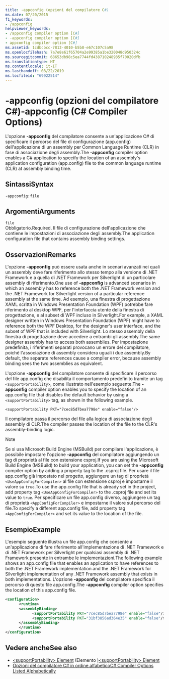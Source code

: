 ```yaml
---
title: -appconfig (opzioni del compilatore C#)
ms.date: 07/20/2015
f1_keywords:
- /appconfig
helpviewer_keywords:
- /appconfig compiler option [C#]
- -appconfig compiler option [C#]
- appconfig compiler option [C#]
ms.assetid: 1cdbcbcc-7813-4010-b5b8-e67c107c5a98
ms.openlocfilehash: 7a7e8e61f65704a2e99385a1be320048d950324c
ms.sourcegitcommit: 68653db98c5ea7744fd438710248935f70020dfb
ms.translationtype: HT
ms.contentlocale: it-IT
ms.lasthandoff: 08/22/2019
ms.locfileid: "69922514"
---
```

# <a name="-appconfig-c-compiler-options"></a><span data-ttu-id="9f1c6-102">-appconfig (opzioni del compilatore C#)</span><span class="sxs-lookup"><span data-stu-id="9f1c6-102">-appconfig (C# Compiler Options)</span></span>
<span data-ttu-id="9f1c6-103">L'opzione **-appconfig** del compilatore consente a un'applicazione C# di specificare il percorso del file di configurazione (app.config) dell'applicazione di un assembly per Common Language Runtime (CLR) in fase di associazione degli assembly.</span><span class="sxs-lookup"><span data-stu-id="9f1c6-103">The **-appconfig** compiler option enables a C# application to specify the location of an assembly's application configuration (app.config) file to the common language runtime (CLR) at assembly binding time.</span></span>  
  
## <a name="syntax"></a><span data-ttu-id="9f1c6-104">Sintassi</span><span class="sxs-lookup"><span data-stu-id="9f1c6-104">Syntax</span></span>  
  
```console  
-appconfig:file  
```  
  
## <a name="arguments"></a><span data-ttu-id="9f1c6-105">Argomenti</span><span class="sxs-lookup"><span data-stu-id="9f1c6-105">Arguments</span></span>  
 `file`  
 <span data-ttu-id="9f1c6-106">Obbligatorio.</span><span class="sxs-lookup"><span data-stu-id="9f1c6-106">Required.</span></span> <span data-ttu-id="9f1c6-107">Il file di configurazione dell'applicazione che contiene le impostazioni di associazione degli assembly.</span><span class="sxs-lookup"><span data-stu-id="9f1c6-107">The application configuration file that contains assembly binding settings.</span></span>  
  
## <a name="remarks"></a><span data-ttu-id="9f1c6-108">Osservazioni</span><span class="sxs-lookup"><span data-stu-id="9f1c6-108">Remarks</span></span>  
 <span data-ttu-id="9f1c6-109">L'opzione **-appconfig** può essere usata anche in scenari avanzati nei quali un assembly deve fare riferimento allo stesso tempo alla versione di .NET Framework e a quella di .NET Framework per Silverlight di un particolare assembly di riferimento.</span><span class="sxs-lookup"><span data-stu-id="9f1c6-109">One use of **-appconfig** is advanced scenarios in which an assembly has to reference both the .NET Framework version and the .NET Framework for Silverlight version of a particular reference assembly at the same time.</span></span> <span data-ttu-id="9f1c6-110">Ad esempio, una finestra di progettazione XAML scritta in Windows Presentation Foundation (WPF) potrebbe fare riferimento al desktop WPF, per l'interfaccia utente della finestra di progettazione, e al subset di WPF incluso in Silverlight.</span><span class="sxs-lookup"><span data-stu-id="9f1c6-110">For example, a XAML designer written in Windows Presentation Foundation (WPF) might have to reference both the WPF Desktop, for the designer's user interface, and the subset of WPF that is included with Silverlight.</span></span> <span data-ttu-id="9f1c6-111">Lo stesso assembly della finestra di progettazione deve accedere a entrambi gli assembly.</span><span class="sxs-lookup"><span data-stu-id="9f1c6-111">The same designer assembly has to access both assemblies.</span></span> <span data-ttu-id="9f1c6-112">Per impostazione predefinita, i riferimenti separati provocano un errore del compilatore, poiché l'associazione di assembly considera uguali i due assembly.</span><span class="sxs-lookup"><span data-stu-id="9f1c6-112">By default, the separate references cause a compiler error, because assembly binding sees the two assemblies as equivalent.</span></span>  
  
 <span data-ttu-id="9f1c6-113">L'opzione **-appconfig** del compilatore consente di specificare il percorso del file app.config che disabilita il comportamento predefinito tramite un tag `<supportPortability>`, come illustrato nell'esempio seguente.</span><span class="sxs-lookup"><span data-stu-id="9f1c6-113">The **-appconfig** compiler option enables you to specify the location of an app.config file that disables the default behavior by using a `<supportPortability>` tag, as shown in the following example.</span></span>  
  
 `<supportPortability PKT="7cec85d7bea7798e" enable="false"/>`  
  
 <span data-ttu-id="9f1c6-114">Il compilatore passa il percorso del file alla logica di associazione degli assembly di CLR.</span><span class="sxs-lookup"><span data-stu-id="9f1c6-114">The compiler passes the location of the file to the CLR's assembly-binding logic.</span></span>  
  
> [!NOTE]
> <span data-ttu-id="9f1c6-115">Se si usa Microsoft Build Engine (MSBuild) per compilare l'applicazione, è possibile impostare l'opzione **-appconfig** del compilatore aggiungendo un tag di proprietà al file con estensione csproj.</span><span class="sxs-lookup"><span data-stu-id="9f1c6-115">If you are using the Microsoft Build Engine (MSBuild) to build your application, you can set the **-appconfig** compiler option by adding a property tag to the .csproj file.</span></span> <span data-ttu-id="9f1c6-116">Per usare il file app.config già impostato nel progetto, aggiungere un tag di proprietà `<UseAppConfigForCompiler>` al file con estensione csproj e impostarne il valore su `true`.</span><span class="sxs-lookup"><span data-stu-id="9f1c6-116">To use the app.config file that is already set in the project, add property tag `<UseAppConfigForCompiler>` to the .csproj file and set its value to `true`.</span></span> <span data-ttu-id="9f1c6-117">Per specificare un file app.config diverso, aggiungere un tag di proprietà `<AppConfigForCompiler>` e impostarne il valore sul percorso del file.</span><span class="sxs-lookup"><span data-stu-id="9f1c6-117">To specify a different app.config file, add property tag `<AppConfigForCompiler>` and set its value to the location of the file.</span></span>  
  
## <a name="example"></a><span data-ttu-id="9f1c6-118">Esempio</span><span class="sxs-lookup"><span data-stu-id="9f1c6-118">Example</span></span>  
 <span data-ttu-id="9f1c6-119">L'esempio seguente illustra un file app.config che consente a un'applicazione di fare riferimento all'implementazione di .NET Framework e di .NET Framework per Silverlight per qualsiasi assembly di .NET Framework presente in entrambe le implementazioni.</span><span class="sxs-lookup"><span data-stu-id="9f1c6-119">The following example shows an app.config file that enables an application to have references to both the .NET Framework implementation and the .NET Framework for Silverlight implementation of any .NET Framework assembly that exists in both implementations.</span></span> <span data-ttu-id="9f1c6-120">L'opzione **-appconfig** del compilatore specifica il percorso di questo file app.config.</span><span class="sxs-lookup"><span data-stu-id="9f1c6-120">The **-appconfig** compiler option specifies the location of this app.config file.</span></span>  
  
```xml  
<configuration>  
      <runtime>  
      <assemblyBinding>  
            <supportPortability PKT="7cec85d7bea7798e" enable="false"/>  
            <supportPortability PKT="31bf3856ad364e35" enable="false"/>  
      </assemblyBinding>  
      </runtime>  
</configuration>  
```  
  
## <a name="see-also"></a><span data-ttu-id="9f1c6-121">Vedere anche</span><span class="sxs-lookup"><span data-stu-id="9f1c6-121">See also</span></span>

- <span data-ttu-id="9f1c6-122">[\<supportPortability> Element](../../../framework/configure-apps/file-schema/runtime/supportportability-element.md) (Elemento <supportPortability>)</span><span class="sxs-lookup"><span data-stu-id="9f1c6-122">[\<supportPortability> Element](../../../framework/configure-apps/file-schema/runtime/supportportability-element.md)</span></span>
- [<span data-ttu-id="9f1c6-123">Opzioni del compilatore C# in ordine alfabetico</span><span class="sxs-lookup"><span data-stu-id="9f1c6-123">C# Compiler Options Listed Alphabetically</span></span>](./listed-alphabetically.md)
